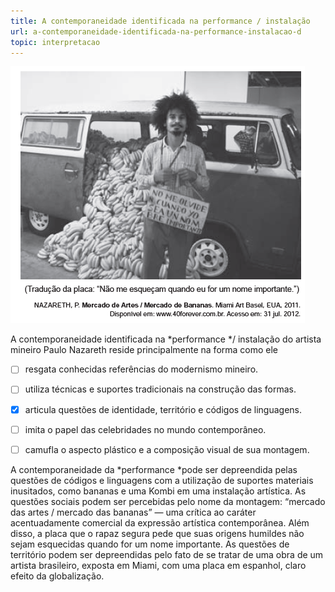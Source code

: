 ```yaml
---
title: A contemporaneidade identificada na performance / instalação
url: a-contemporaneidade-identificada-na-performance-instalacao-d
topic: interpretacao
---
```



![](c20c6144-8319-c9d3-3c3a-6360813765bb.png)

A contemporaneidade identificada na *performance */ instalação do artista mineiro Paulo Nazareth reside principalmente na forma como ele



- [ ] resgata conhecidas referências do modernismo mineiro.
- [ ] utiliza técnicas e suportes tradicionais na construção das formas.
- [x] articula questões de identidade, território e códigos de linguagens.
- [ ] imita o papel das celebridades no mundo contemporâneo.
- [ ] camufla o aspecto plástico e a composição visual de sua montagem.


A contemporaneidade da *performance *pode ser depreendida pelas questões de códigos e linguagens com a utilização de suportes materiais inusitados, como bananas e uma Kombi em uma instalação artística. As questões sociais podem ser percebidas pelo nome da montagem: “mercado das artes / mercado das bananas” — uma crítica ao caráter acentuadamente comercial da expressão artística contemporânea. Além disso, a placa que o rapaz segura pede que suas origens humildes não sejam esquecidas quando for um nome importante. As questões de território podem ser depreendidas pelo fato de se tratar de uma obra de um artista brasileiro, exposta em Miami, com uma placa em espanhol, claro efeito da globalização.
